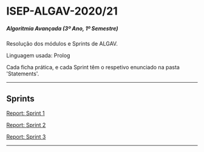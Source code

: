 # ISEP-ALGAV-2020/21

##### Algoritmia Avançada (3º Ano, 1º Semestre)
Resolução dos módulos e Sprints de ALGAV.

Linguagem usada: Prolog

Cada ficha prática, e cada Sprint têm o respetivo enunciado na pasta 'Statements'.

--------------------------------

## Sprints


[Report: Sprint 1](./Sprint_1/README.md)

[Report: Sprint 2](./Sprint_2/README.md)

[Report: Sprint 3](./Sprint_3/README.md)

---------------